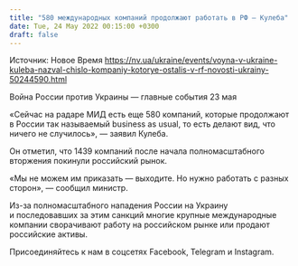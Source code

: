 ```yaml
---
title: "580 международных компаний продолжают работать в РФ — Кулеба"
date: Tue, 24 May 2022 00:15:00 +0300
draft: false
---
```

Источник: Новое Время https://nv.ua/ukraine/events/voyna-v-ukraine-kuleba-nazval-chislo-kompaniy-kotorye-ostalis-v-rf-novosti-ukrainy-50244590.html


Война России против Украины — главные события 23 мая

«Сейчас на радаре МИД есть еще 580 компаний, которые продолжают в России так называемый business as usual, то есть делают вид, что ничего не случилось», — заявил Кулеба.

Он отметил, что 1439 компаний после начала полномасштабного вторжения покинули российский рынок.

«Мы не можем им приказать — выходите. Но нужно работать с разных сторон», — сообщил министр.

Из-за полномасштабного нападения России на Украину и последовавших за этим санкций многие крупные международные компании сворачивают работу на российском рынке или продают российские активы.

Присоединяйтесь к нам в соцсетях Facebook, Telegram и Instagram.
